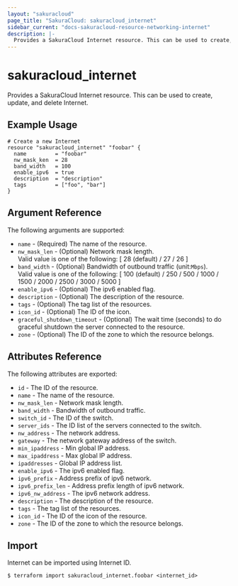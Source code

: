 ```yaml
---
layout: "sakuracloud"
page_title: "SakuraCloud: sakuracloud_internet"
sidebar_current: "docs-sakuracloud-resource-networking-internet"
description: |-
  Provides a SakuraCloud Internet resource. This can be used to create, update, and delete Internet.
---
```


# sakuracloud\_internet

Provides a SakuraCloud Internet resource. This can be used to create, update, and delete Internet.

## Example Usage

```hcl
# Create a new Internet
resource "sakuracloud_internet" "foobar" {
  name         = "foobar"
  nw_mask_ken  = 28
  band_width   = 100 
  enable_ipv6  = true
  description  = "description"
  tags         = ["foo", "bar"]
}
```

## Argument Reference

The following arguments are supported:

* `name` - (Required) The name of the resource.
* `nw_mask_len` - (Optional) Network mask length.  
Valid value is one of the following: [ 28 (default) / 27 / 26 ]
* `band_width` - (Optional) Bandwidth of outbound traffic (unit:`Mbps`).  
Valid value is one of the following: [ 100 (default) / 250 / 500 / 1000 / 1500 / 2000 / 2500 / 3000 / 5000 ]
* `enable_ipv6` - (Optional) The ipv6 enabled flag.
* `description` - (Optional) The description of the resource.
* `tags` - (Optional) The tag list of the resources.
* `icon_id` - (Optional) The ID of the icon.
* `graceful_shutdown_timeout` - (Optional) The wait time (seconds) to do graceful shutdown the server connected to the resource.
* `zone` - (Optional) The ID of the zone to which the resource belongs.

## Attributes Reference

The following attributes are exported:

* `id` - The ID of the resource.
* `name` - The name of the resource.
* `nw_mask_len` - Network mask length.
* `band_width` - Bandwidth of outbound traffic.
* `switch_id` - The ID of the switch.
* `server_ids` - The ID list of the servers connected to the switch.
* `nw_address` - The network address.
* `gateway` - The network gateway address of the switch.
* `min_ipaddress` - Min global IP address.
* `max_ipaddress` - Max global IP address.
* `ipaddresses` - Global IP address list.
* `enable_ipv6` - The ipv6 enabled flag.
* `ipv6_prefix` - Address prefix of ipv6 network.
* `ipv6_prefix_len` - Address prefix length of ipv6 network.
* `ipv6_nw_address` - The ipv6 network address.
* `description` - The description of the resource.
* `tags` - The tag list of the resources.
* `icon_id` - The ID of the icon of the resource.
* `zone` - The ID of the zone to which the resource belongs.

## Import

Internet can be imported using Internet ID.

```
$ terraform import sakuracloud_internet.foobar <internet_id>
```
